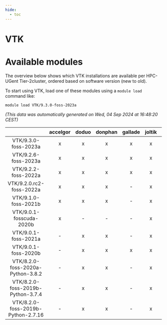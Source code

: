 ```yaml
---
hide:
  - toc
---
```


VTK
===

# Available modules


The overview below shows which VTK installations are available per HPC-UGent Tier-2cluster, ordered based on software version (new to old).

To start using VTK, load one of these modules using a `module load` command like:

```shell
module load VTK/9.3.0-foss-2023a
```

*(This data was automatically generated on Wed, 04 Sep 2024 at 16:48:20 CEST)*  

| |accelgor|doduo|donphan|gallade|joltik|shinx|skitty|
| :---: | :---: | :---: | :---: | :---: | :---: | :---: | :---: |
|VTK/9.3.0-foss-2023a|x|x|x|x|x|x|x|
|VTK/9.2.6-foss-2023a|x|x|x|x|x|x|x|
|VTK/9.2.2-foss-2022a|x|x|x|x|x|-|x|
|VTK/9.2.0.rc2-foss-2022a|x|x|x|-|x|-|x|
|VTK/9.1.0-foss-2021b|x|x|x|-|x|-|x|
|VTK/9.0.1-fosscuda-2020b|x|-|-|-|x|-|-|
|VTK/9.0.1-foss-2021a|-|x|x|-|x|-|x|
|VTK/9.0.1-foss-2020b|-|x|x|x|x|-|x|
|VTK/8.2.0-foss-2020a-Python-3.8.2|-|x|x|-|x|-|x|
|VTK/8.2.0-foss-2019b-Python-3.7.4|-|x|x|-|x|-|x|
|VTK/8.2.0-foss-2019b-Python-2.7.16|-|x|x|-|x|-|x|
